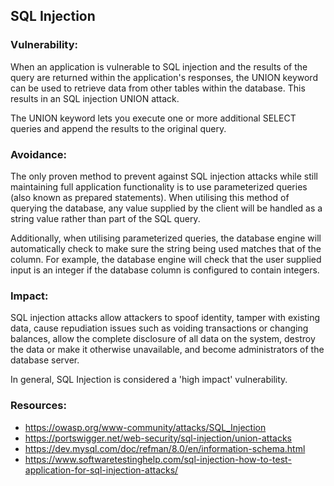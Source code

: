 ## SQL Injection

### Vulnerability:

When an application is vulnerable to SQL injection and the results of the query are returned within the application's responses, the UNION keyword can be used to retrieve data from other tables within the database. This results in an SQL injection UNION attack. 

The UNION keyword lets you execute one or more additional SELECT queries and append the results to the original query.

### Avoidance:

The only proven method to prevent against SQL injection attacks while still maintaining full application functionality is to use parameterized queries (also known as prepared statements). When utilising this method of querying the database, any value supplied by the client will be handled as a string value rather than part of the SQL query.

Additionally, when utilising parameterized queries, the database engine will automatically check to make sure the string being used matches that of the column. For example, the database engine will check that the user supplied input is an integer if the database column is configured to contain integers.


### Impact:

SQL injection attacks allow attackers to spoof identity, tamper with existing data, cause repudiation issues such as voiding transactions or changing balances, allow the complete disclosure of all data on the system, destroy the data or make it otherwise unavailable, and become administrators of the database server.

In general, SQL Injection is considered a 'high impact' vulnerability.


### Resources:

- https://owasp.org/www-community/attacks/SQL_Injection
- https://portswigger.net/web-security/sql-injection/union-attacks
- https://dev.mysql.com/doc/refman/8.0/en/information-schema.html
- https://www.softwaretestinghelp.com/sql-injection-how-to-test-application-for-sql-injection-attacks/